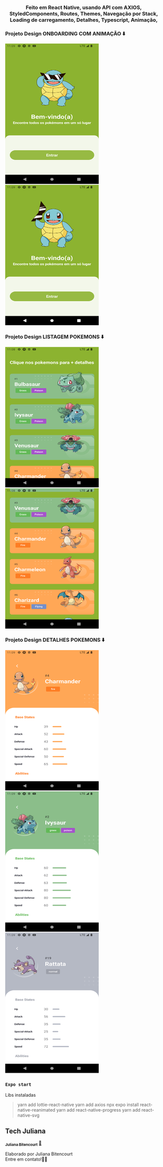 
<h3 align="center">
Feito em React Native, usando API com AXIOS, StyledComponents, Routes, Themes, Navegação por Stack, Loading de carregamento, Detalhes, Typescript, Animação, 

### Projeto Design ONBOARDING COM ANIMAÇÃO ⬇️

<img src="https://raw.githubusercontent.com/techjuliana/App-Pokedex/main/design/1.png" height="450" width="300">

<img src="https://raw.githubusercontent.com/techjuliana/App-Pokedex/main/design/2.png" height="450" width="300">


### Projeto Design LISTAGEM POKEMONS ⬇️
<img src="https://raw.githubusercontent.com/techjuliana/App-Pokedex/main/design/3.png" height="450" width="300">
<img src="https://raw.githubusercontent.com/techjuliana/App-Pokedex/main/design/4.png" height="450" width="300">

### Projeto Design DETALHES POKEMONS ⬇️
<img src="https://raw.githubusercontent.com/techjuliana/App-Pokedex/main/design/5.png" height="450" width="300">
<img src="https://raw.githubusercontent.com/techjuliana/App-Pokedex/main/design/6.png" height="450" width="300">
<img src="https://raw.githubusercontent.com/techjuliana/App-Pokedex/main/design/7.png" height="450" width="300">

### `Expo start`

Libs instaladas
> yarn add lottie-react-native
> yarn add axios
> npx expo install react-native-reanimated
> yarn add react-native-progress
> yarn add react-native-svg

## Tech Juliana

<a href="https://www.linkedin.com/in/techjuliana">
 <sub><b>Juliana Bitencourt</b></sub></a>  <a href="https://www.linkedin.com/in/techjuliana" title="LinkedIn">🚀</a>

Elaborado por Juliana Bitencourt
<br> Entre em contato!👋🏽 </br>
